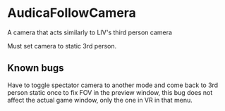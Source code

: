 # AudicaFollowCamera
 A camera that acts similarly to LIV's third person camera

Must set camera to static 3rd person.

## Known bugs

Have to toggle spectator camera to another mode and come back to 3rd person static once to fix FOV in the preview window, this bug does not affect the actual game window, only the one in VR in that menu.
